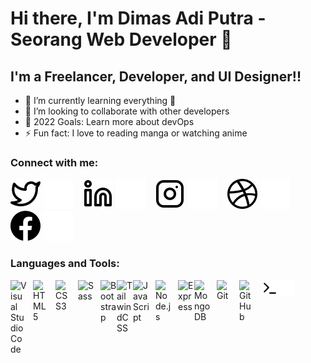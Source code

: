 # Hi there, I'm Dimas Adi Putra - Seorang Web Developer 👋

## I'm a Freelancer, Developer, and UI Designer!!

- 🌱 I’m currently learning everything 🤣
- 👯 I’m looking to collaborate with other developers
- 🥅 2022 Goals: Learn more about devOps
- ⚡ Fun fact: I love to reading manga or watching anime

### Connect with me:

[![website](./img/twitter-light.svg)](https://twitter.com/DmsAdPutr#gh-light-mode-only)
[![website](./img/twitter-dark.svg)](https://twitter.com/DmsAdPutr#gh-dark-mode-only)
&nbsp;&nbsp;
[![website](./img/linkedin-light.svg)](https://linkedin.com/in/DimasAdiPutra123#gh-light-mode-only)
[![website](./img/linkedin-dark.svg)](https://linkedin.com/in/DimasAdiPutra123#gh-dark-mode-only)
&nbsp;&nbsp;
[![website](./img/instagram-light.svg)](https://instagram.com/dmsadputr#gh-light-mode-only)
[![website](./img/instagram-dark.svg)](https://instagram.com/dmsadputr#gh-dark-mode-only)
&nbsp;&nbsp;
[![website](./img/dribbble-light.svg)](https://dribbble.com/DmsAdPutr#gh-light-mode-only)
[![website](./img/dribbble-dark.svg)](https://dribbble.com/DmsAdPutr#gh-dark-mode-only)
&nbsp;&nbsp;
[![website](./img/facebook-light.svg)](https://facebook.com/DimasAdiPutra03#gh-light-mode-only)
[![website](./img/facebook-dark.svg)](https://facebook.com/DimasAdiPutra03#gh-dark-mode-only)

### Languages and Tools:

[<img align="left" alt="Visual Studio Code" width="26px" src="https://cdn.jsdelivr.net/gh/devicons/devicon/icons/vscode/vscode-original.svg" style="padding-right:10px;" />][github]
[<img align="left" alt="HTML5" width="26px" src="https://cdn.jsdelivr.net/gh/devicons/devicon/icons/html5/html5-original.svg" style="padding-right:10px;" />][github]
[<img align="left" alt="CSS3" width="26px" src="https://cdn.jsdelivr.net/gh/devicons/devicon/icons/css3/css3-original.svg" style="padding-right:10px;" />][github]
[<img align="left" alt="Sass" width="26px" src="https://cdn.jsdelivr.net/gh/devicons/devicon/icons/sass/sass-original.svg" style="padding-right:10px;" />][github]
[<img align="left" alt="Bootstrap" width="26px" src="https://cdn.jsdelivr.net/gh/devicons/devicon/icons/bootstrap/bootstrap-original.svg" />][github]
[<img align="left" alt="TailwindCSS" width="26px" src="https://cdn.jsdelivr.net/gh/devicons/devicon/icons/tailwindcss/tailwindcss-plain.svg" />][github]
[<img align="left" alt="JavaScript" width="26px" src="https://cdn.jsdelivr.net/gh/devicons/devicon/icons/javascript/javascript-original.svg" style="padding-right:10px;" />][github]
[<img align="left" alt="Node.js" width="26px" src="https://cdn.jsdelivr.net/gh/devicons/devicon/icons/nodejs/nodejs-original.svg" style="padding-right:10px;" />][github]
[<img align="left" alt="Express" width="26px" src="https://cdn.jsdelivr.net/gh/devicons/devicon/icons/express/express-original.svg" />][github]
[<img align="left" alt="MongoDB" width="26px" src="https://cdn.jsdelivr.net/gh/devicons/devicon/icons/mongodb/mongodb-original.svg" style="padding-right:10px;" />][github]
[<img align="left" alt="Git" width="26px" src="https://cdn.jsdelivr.net/gh/devicons/devicon/icons/git/git-original.svg" style="padding-right:10px;" />][github]
[<img align="left" alt="GitHub" width="26px" src="https://user-images.githubusercontent.com/3369400/139448065-39a229ba-4b06-434b-bc67-616e2ed80c8f.png" style="padding-right:10px;" />][github]
[<img align="left" alt="Terminal" width="26px" src="./img/terminal-light.svg" />][github]
[<img align="left" alt="Terminal" width="26px" src="./img/terminal-dark.svg" />][github]

<br />
<br />

[twitter]: https://twitter.com/DmsAdPutr
[instagram]: https://instagram.com/dmsadputr
[linkedin]: https://linkedin.com/in/DimasAdiPutra123
[dribbble]: https://dribbble.com/DmsAdPutr
[facebook]: https://facebook.com/DimasAdiPutra03
[github]: https://github.com/DimasAdiPutra
